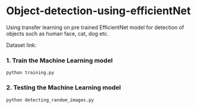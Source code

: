 # Object-detection-using-efficientNet
Using transfer learning on pre trained EfficientNet model for detection of objects such as human face, cat, dog etc.

Dataset link:

### 1. Train the Machine Learning model
``` python training.py ```
### 2. Testing the Machine Learning model 
``` python detecting_random_images.py ```
